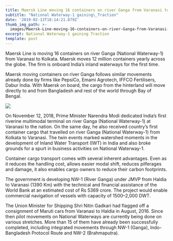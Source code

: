 ```yaml
---
title: Maersk Line moving 16 containers on river Ganga from Varanasi to Kolkata
subtitle: "National Waterway-1 gaining\_Traction"
date: '2019-02-13T18:14:21.879Z'
thumb_img_path: >-
  images/Maersk-Line-moving-16-containers-on-river-Ganga-from-Varanasi-to-Kolkata/1*PExHdEmyJqWnP3jk38QxeA.jpeg
excerpt: National Waterway-1 gaining Traction
template: post
---
```

Maersk Line is moving 16 containers on river Ganga (National Waterway-1) from Varanasi to Kolkata. Maersk moves 12 million containers yearly across the globe. The firm is onboard India’s inland waterways for the first time.

Maersk moving containers on river Ganga follows similar movements already done by firms like PepsiCo, Emami Agrotech, IFFCO Fertilisers, Dabur India. With Maersk on board, the cargo from the hinterland will move directly to and from Bangladesh and rest of the world through Bay of Bengal.

![](/images/Maersk-Line-moving-16-containers-on-river-Ganga-from-Varanasi-to-Kolkata/1*PExHdEmyJqWnP3jk38QxeA.jpeg)

On November 12, 2018, Prime Minister Narendra Modi dedicated India’s first riverine multimodal terminal on river Ganga (National Waterway-1) at Varanasi to the nation. On the same day, he also received country’s first container cargo that travelled on river Ganga (National Waterway-1) from Kolkata to Varanasi. The twin events marked watershed moments in the development of Inland Water Transport (IWT) in India and also broke grounds for a spurt in business activities on National Waterway-1.

Container cargo transport comes with several inherent advantages. Even as it reduces the handling cost, allows easier modal shift, reduces pilferages and damage, it also enables cargo owners to reduce their carbon footprints.

The government is developing NW-1 (River Ganga) under JMVP from Haldia to Varanasi (1390 Km) with the technical and financial assistance of the World Bank at an estimated cost of Rs 5369 crore. The project would enable commercial navigation of vessels with capacity of 1500–2,000 DWT.

The Union Minister for Shipping Shri Nitin Gadkari had flagged off a consignment of Maruti cars from Varanasi to Haldia in August, 2016. Since then pilot movements on National Waterways are currently being done on various stretches. More than 15 of them have already been successfully completed, including integrated movements through NW-1 (Ganga), Indo-Bangladesh Protocol Route and NW-2 (Brahmaputra).
